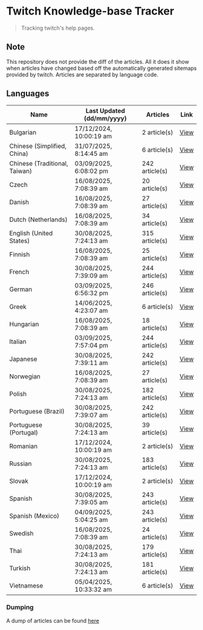 # Twitch Knowledge-base Tracker
> Tracking twitch's help pages. 

## Note
This repository does not provide the diff of the articles. All it does it show when articles have changed based
off the automatically generated sitemaps provided by twitch. Articles are separated by language code.

## Languages

| Name                          | Last Updated (dd/mm/yyyy) | Articles       | Link                   |
|-------------------------------|---------------------------|----------------|------------------------|
| Bulgarian                     | 17/12/2024, 10:00:19 am   | 2 article(s)   | [View](docs/bg.md)     |
| Chinese (Simplified, China)   | 31/07/2025, 8:14:45 am    | 6 article(s)   | [View](docs/zh_CN.md)  |
| Chinese (Traditional, Taiwan) | 03/09/2025, 6:08:02 pm    | 242 article(s) | [View](docs/zh_TW.md)  |
| Czech                         | 16/08/2025, 7:08:39 am    | 20 article(s)  | [View](docs/cs.md)     |
| Danish                        | 16/08/2025, 7:08:39 am    | 27 article(s)  | [View](docs/da.md)     |
| Dutch (Netherlands)           | 16/08/2025, 7:08:39 am    | 34 article(s)  | [View](docs/nl_NL.md)  |
| English (United States)       | 30/08/2025, 7:24:13 am    | 315 article(s) | [View](docs/en_US.md)  |
| Finnish                       | 16/08/2025, 7:08:39 am    | 25 article(s)  | [View](docs/fi.md)     |
| French                        | 30/08/2025, 7:39:09 am    | 244 article(s) | [View](docs/fr.md)     |
| German                        | 03/09/2025, 6:56:32 pm    | 246 article(s) | [View](docs/de.md)     |
| Greek                         | 14/06/2025, 4:23:07 am    | 6 article(s)   | [View](docs/el.md)     |
| Hungarian                     | 16/08/2025, 7:08:39 am    | 18 article(s)  | [View](docs/hu.md)     |
| Italian                       | 03/09/2025, 7:57:04 pm    | 244 article(s) | [View](docs/it.md)     |
| Japanese                      | 30/08/2025, 7:39:11 am    | 242 article(s) | [View](docs/ja.md)     |
| Norwegian                     | 16/08/2025, 7:08:39 am    | 27 article(s)  | [View](docs/no.md)     |
| Polish                        | 30/08/2025, 7:24:13 am    | 182 article(s) | [View](docs/pl.md)     |
| Portuguese (Brazil)           | 30/08/2025, 7:39:07 am    | 242 article(s) | [View](docs/pt_BR.md)  |
| Portuguese (Portugal)         | 30/08/2025, 7:24:13 am    | 39 article(s)  | [View](docs/pt_PT.md)  |
| Romanian                      | 17/12/2024, 10:00:19 am   | 2 article(s)   | [View](docs/ro.md)     |
| Russian                       | 30/08/2025, 7:24:13 am    | 183 article(s) | [View](docs/ru.md)     |
| Slovak                        | 17/12/2024, 10:00:19 am   | 2 article(s)   | [View](docs/sk.md)     |
| Spanish                       | 30/08/2025, 7:39:05 am    | 243 article(s) | [View](docs/es.md)     |
| Spanish (Mexico)              | 04/09/2025, 5:04:25 am    | 243 article(s) | [View](docs/es_MX.md)  |
| Swedish                       | 16/08/2025, 7:08:39 am    | 24 article(s)  | [View](docs/sv.md)     |
| Thai                          | 30/08/2025, 7:24:13 am    | 179 article(s) | [View](docs/th.md)     |
| Turkish                       | 30/08/2025, 7:24:13 am    | 181 article(s) | [View](docs/tr.md)     |
| Vietnamese                    | 05/04/2025, 10:33:32 am   | 6 article(s)   | [View](docs/vi.md)     |

### Dumping
A dump of articles can be found [here](docs/RAW.md)